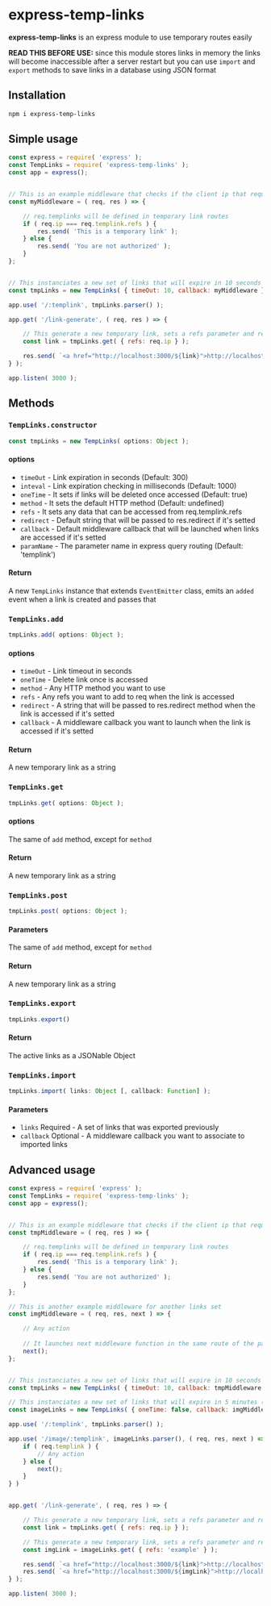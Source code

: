 # express-temp-links

**express-temp-links** is an express module to use temporary routes easily

**READ THIS BEFORE USE:** since this module stores links in memory the links will become inaccessible after a server restart but you can use `import` and `export` methods to save links in a database using JSON format

## Installation

```bash
npm i express-temp-links
```

## Simple usage

```javascript
const express = require( 'express' );
const TempLinks = require( 'express-temp-links' );
const app = express();


// This is an example middleware that checks if the client ip that requested a templink is the same that generated it
const myMiddleware = ( req, res ) => {

    // req.templinks will be defined in temporary link routes
    if ( req.ip === req.templink.refs ) {
        res.send( 'This is a temporary link' );
    } else {
        res.send( 'You are not authorized' );
    }
};


// This instanciates a new set of links that will expire in 10 seconds and call 'myMiddleware' function if a temporary link is requested
const tmpLinks = new TempLinks( { timeOut: 10, callback: myMiddleware } );

app.use( '/:templink', tmpLinks.parser() );

app.get( '/link-generate', ( req, res ) => {

    // This generate a new temporary link, sets a refs parameter and return the new link string
    const link = tmpLinks.get( { refs: req.ip } );

    res.send( `<a href="http://localhost:3000/${link}">http://localhost:3000/${link}</a>` );
} );

app.listen( 3000 );
```

## Methods

### `TempLinks.constructor`
```javascript
const tmpLinks = new TempLinks( options: Object );
```

#### options

* `timeOut` - Link expiration in seconds (Default: 300)
* `inteval` - Link expiration checking in milliseconds (Default: 1000)
* `oneTime` - It sets if links will be deleted once accessed (Default: true)
* `method` - It sets the default HTTP method (Default: undefined)
* `refs` - It sets any data that can be accessed from req.templink.refs
* `redirect` - Default string that will be passed to res.redirect if it's setted
* `callback` - Default middleware callback that will be launched when links are accessed if it's setted
* `paramName` - The parameter name in express query routing (Default: 'templink')

#### Return
A new `TempLinks` instance that extends `EventEmitter` class, emits an `added` event when a link is created and passes that

### `TempLinks.add`
```javascript
tmpLinks.add( options: Object );
```

#### options

* `timeOut` - Link timeout in seconds
* `oneTime` - Delete link once is accessed
* `method` - Any HTTP method you want to use
* `refs` - Any refs you want to add to req when the link is accessed
* `redirect` - A string that will be passed to res.redirect method when the link is accessed if it's setted
* `callback` - A middleware callback you want to launch when the link is accessed if it's setted

#### Return
A new temporary link as a string

### `TempLinks.get`
```javascript
tmpLinks.get( options: Object );
```

#### options
The same of `add` method, except for `method`

#### Return
A new temporary link as a string

### `TempLinks.post`
```javascript
tmpLinks.post( options: Object );
```

#### Parameters
The same of `add` method, except for `method`

#### Return
A new temporary link as a string

### `TempLinks.export`
```javascript
tmpLinks.export()
```

#### Return
The active links as a JSONable Object

### `TempLinks.import`
```javascript
tmpLinks.import( links: Object [, callback: Function] );
```

#### Parameters
* `links` Required - A set of links that was exported previously
* `callback` Optional - A middleware callback you want to associate to imported links

## Advanced usage

```javascript
const express = require( 'express' );
const TempLinks = require( 'express-temp-links' );
const app = express();


// This is an example middleware that checks if the client ip that requested a templink is the same that generated it
const tmpMiddleware = ( req, res ) => {

    // req.templinks will be defined in temporary link routes
    if ( req.ip === req.templink.refs ) {
        res.send( 'This is a temporary link' );
    } else {
        res.send( 'You are not authorized' );
    }
};

// This is another example middleware for another links set
const imgMiddleware = ( req, res, next ) => {

    // Any action
    
    // It launches next middleware function in the same route of the parser
    next();
};


// This instanciates a new set of links that will expire in 10 seconds and call 'tmpMiddleware' function if a temporary link is requested
const tmpLinks = new TempLinks( { timeOut: 10, callback: tmpMiddleware } );

// This instanciates a new set of links that will expire in 5 minutes (by default) and they can be accessed many times
const imageLinks = new TempLinks( { oneTime: false, callback: imgMiddleware } );

app.use( '/:templink', tmpLinks.parser() );

app.use( '/image/:templink', imageLinks.parser(), ( req, res, next ) => {
    if ( req.templink ) {
        // Any action
    } else {
        next();
    }
} )


app.get( '/link-generate', ( req, res ) => {

    // This generate a new temporary link, sets a refs parameter and return the new link string
    const link = tmpLinks.get( { refs: req.ip } );

    // This generate a new temporary link, sets a refs parameter and return the new link string
    const imgLink = imageLinks.get( { refs: 'example' } );

    res.send( `<a href="http://localhost:3000/${link}">http://localhost:3000/${link}</a>` );
    res.send( `<a href="http://localhost:3000/${imgLink}">http://localhost:3000/${imgLink}</a>` );
} );

app.listen( 3000 );
```